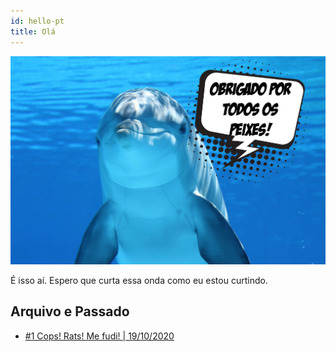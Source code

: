 ```yaml
---
id: hello-pt
title: Olá
---
```


![img](../../static/img/dolphin-pt.jpg)

É isso aí. Espero que curta essa onda como eu estou curtindo.

## Arquivo e Passado

* [#1 Cops! Rats! Me fudi! | 19/10/2020](1-cops-pt)